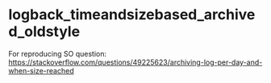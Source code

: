 # logback_timeandsizebased_archived_oldstyle

For reproducing SO question: https://stackoverflow.com/questions/49225623/archiving-log-per-day-and-when-size-reached
